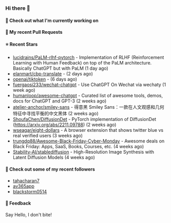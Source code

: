 ### Hi there 👋

#### 👷 Check out what I'm currently working on

#### 🔨 My recent Pull Requests


#### ⭐ Recent Stars

- [lucidrains/PaLM-rlhf-pytorch](https://github.com/lucidrains/PaLM-rlhf-pytorch) - Implementation of RLHF (Reinforcement Learning with Human Feedback) on top of the PaLM architecture. Basically ChatGPT but with PaLM (1 day ago)
- [elanmart/cbp-translate](https://github.com/elanmart/cbp-translate) -  (2 days ago)
- [openai/tiktoken](https://github.com/openai/tiktoken) -  (6 days ago)
- [fuergaosi233/wechat-chatgpt](https://github.com/fuergaosi233/wechat-chatgpt) - Use ChatGPT On Wechat via wechaty (1 week ago)
- [humanloop/awesome-chatgpt](https://github.com/humanloop/awesome-chatgpt) - Curated list of awesome tools, demos, docs for ChatGPT and GPT-3 (2 weeks ago)
- [atelier-anchor/smiley-sans](https://github.com/atelier-anchor/smiley-sans) - 得意黑 Smiley Sans：一款在人文观感和几何特征中寻找平衡的中文黑体 (2 weeks ago)
- [ShoufaChen/DiffusionDet](https://github.com/ShoufaChen/DiffusionDet) - PyTorch implementation of DiffusionDet (https://arxiv.org/abs/2211.09788) (2 weeks ago)
- [wseagar/eight-dollars](https://github.com/wseagar/eight-dollars) - A browser extension that shows twitter blue vs real verified users (3 weeks ago)
- [trungdq88/Awesome-Black-Friday-Cyber-Monday](https://github.com/trungdq88/Awesome-Black-Friday-Cyber-Monday) - Awesome deals on Black Friday: Apps, SaaS, Books, Courses, etc. (4 weeks ago)
- [Stability-AI/stablediffusion](https://github.com/Stability-AI/stablediffusion) - High-Resolution Image Synthesis with Latent Diffusion Models (4 weeks ago)

#### 👯 Check out some of my recent followers

- [tahacharan7](https://github.com/tahacharan7)
- [av365app](https://github.com/av365app)
- [blackstorm0514](https://github.com/blackstorm0514)

#### 💬 Feedback

Say Hello, I don't bite!